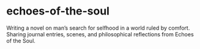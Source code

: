 # echoes-of-the-soul
Writing a novel on man’s search for selfhood in a world ruled by comfort. Sharing journal entries, scenes, and philosophical reflections from Echoes of the Soul.
